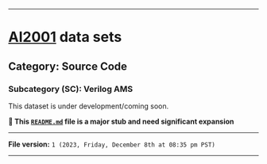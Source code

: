 
***

# [AI2001](https://github.com/seanpm2001/AI2001/) data sets

## Category: Source Code

### Subcategory (SC): Verilog AMS

This dataset is under development/coming soon.

**🌱️ This [`README.md`](/README.md) file is a major stub and need significant expansion**

***

**File version:** `1 (2023, Friday, December 8th at 08:35 pm PST)`

***
